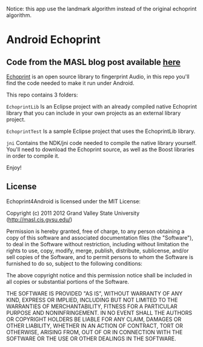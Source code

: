 Notice: this app use the landmark algorithm instead of the original echoprint algorithm.







# Android Echoprint
## Code from the MASL blog post available [here](http://masl.cis.gvsu.edu/2012/01/25/android-echoprint/)

[Echoprint](http://echoprint.me) is an open source library to fingerprint Audio, in this repo you'll find the code needed to make it run under Android.

This repo contains 3 folders:

`EchoprintLib` Is an Eclipse project with an already compiled native Echoprint library that you can include in your own projects as an external library project.

`EchoprintTest` Is a sample Eclipse project that uses the EchoprintLib library.

`jni` Contains the NDK/jni code needed to compile the native library yourself. You'll need to download the Echoprint source, as well as the Boost libraries in order to compile it.

Enjoy!

## License

Echoprint4Android is licensed under the MIT License:

  Copyright (c) 2011 2012 Grand Valley State University (http://masl.cis.gvsu.edu/)

  Permission is hereby granted, free of charge, to any person obtaining a copy
  of this software and associated documentation files (the "Software"), to deal
  in the Software without restriction, including without limitation the rights
  to use, copy, modify, merge, publish, distribute, sublicense, and/or sell
  copies of the Software, and to permit persons to whom the Software is
  furnished to do so, subject to the following conditions:

  The above copyright notice and this permission notice shall be included in
  all copies or substantial portions of the Software.

  THE SOFTWARE IS PROVIDED "AS IS", WITHOUT WARRANTY OF ANY KIND, EXPRESS OR
  IMPLIED, INCLUDING BUT NOT LIMITED TO THE WARRANTIES OF MERCHANTABILITY,
  FITNESS FOR A PARTICULAR PURPOSE AND NONINFRINGEMENT. IN NO EVENT SHALL THE
  AUTHORS OR COPYRIGHT HOLDERS BE LIABLE FOR ANY CLAIM, DAMAGES OR OTHER
  LIABILITY, WHETHER IN AN ACTION OF CONTRACT, TORT OR OTHERWISE, ARISING FROM,
  OUT OF OR IN CONNECTION WITH THE SOFTWARE OR THE USE OR OTHER DEALINGS IN
  THE SOFTWARE.
